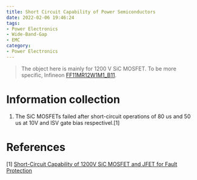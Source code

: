 ```yaml
---
title: Short Circuit Capability of Power Semiconductors
date: 2022-02-06 19:46:24
tags:
- Power Electronics
- Wide-Band-Gap
- EMC
category:
- Power Electronics
---
```


> The object here is mainly for 1200 V SiC MOSFET. To be more specific, Infineon [FF11MR12W1M1_B11](https://www.infineon.com/cms/en/product/power/mosfet/silicon-carbide/modules/ff11mr12w1m1_b11/). 

# Information collection

1. The SiC MOSFETs failed after short-circuit operations of 80 us and 50 us at 10V and lSV gate bias respectivel.[1]





# References
[1] [Short-Circuit Capability of 1200V SiC MOSFET and JFET for Fault Protection](https://sci-hub.se/10.1109/APEC.2013.6520207)
